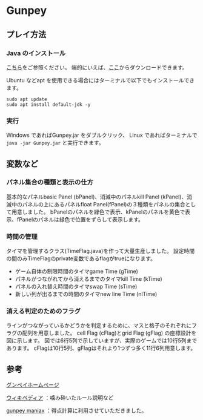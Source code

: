 # Gunpey

## プレイ方法

### Java のインストール

[こちら](https://www.java.com/ja/download/help/download_options.html)をご参照ください。
端的にいえば、[ここ](https://www.java.com/ja/download/manual.jsp)からダウンロードできます。

Ubuntu などapt を使用できる場合にはターミナルで以下でもインストールできます。
```
sudo apt update
sudo apt install default-jdk -y
```
### 実行

Windows であればGunpey.jar をダブルクリック、
Linux であればターミナルで`java -jar Gunpey.jar` と実行できます。

## 変数など

### パネル集合の種類と表示の仕方 

基本的なパネルbasic Panel (bPanel)、消滅中のパネルkill Panel (kPanel)、消滅中のパネルの上にあるパネルfloat Panel(fPanel)の３種類をパネルの集合として用意しました。
bPanelのパネルを緑色で表示、kPanelのパネルを黄色で表示、fPanelのパネルは緑色で位置をずらして表示します。


### 時間の管理 

タイマを管理するクラス(TimeFlag.java)を作って大量生産しました。
設定時間の間のみTimeFlagのprivate変数であるflagがtrueになります。
- ゲーム自体の制限時間のタイマgame Time (gTime) 
- パネルがつながれてから消えるまでのタイマkill Time (kTime) 
- パネルの入れ替え時間のタイマswap Time (sTime) 
- 新しい列が出るまでの時間のタイマnew line Time (nlTime) 


### 消える判定のためのフラグ 

ラインがつながっているかどうかを判定するために、マスと格子のそれぞれにフラグの配列を用意しました。
cell Flag (cFlag)とgrid Flag (gFlag) の座標設計を図に示します。
図では6行5列で示していますが、実際のゲームでは10行5列まであります。
cFlagは10行5列、gFlagはそれより1つずつ多く11行6列用意します。


## 参考

[グンペイホームページ](http://www.bandaigames.channel.or.jp/list/gunpey/ )

[ウィキペディア](http://ja.wikipedia.org/wiki/GUNPEY)
：噛み砕いたルール説明など

[gunpey maniax](http://www.asahi-net.or.jp/~VG5M-OBT/gunpey_maniax.html )
：得点計算に利用させていただきました。